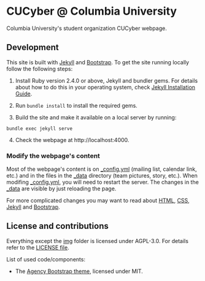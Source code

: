 # CUCyber @ Columbia University

Columbia University's student organization CUCyber webpage.


## Development

This site is built with [Jekyll](https://github.com/jekyll/jekyll) and [Bootstrap](https://github.com/twbs/bootstrap).
To get the site running locally follow the following steps:

1. Install Ruby version 2.4.0 or above, Jekyll and bundler gems.
For details about how to do this in your operating system, check [Jekyll Installation Guide](https://jekyllrb.com/docs/installation).

2. Run `bundle install` to install the required gems.

3. Build the site and make it available on a local server by running:

`bundle exec jekyll serve`

4. Check the webpage at http://localhost:4000.

### Modify the webpage's content

Most of the webpage's content is on [_config.yml](_config.yml) (mailing list, calendar link, etc.) and in the files in the [_data](/_data) directory (team pictures, story, etc.).
When modifing [_config.yml](_config.yml), you will need to restart the server.
The changes in the [_data](/_data) are visible by just reloading the page.

For more complicated changes you may want to read about [HTML](https://html.com), [CSS](https://html.com/css), [Jekyll](https://github.com/jekyll/jekyll) and [Bootstrap](https://github.com/twbs/bootstrap).


## License and contributions

Everything except the [img](/img) folder is licensed under AGPL-3.0. For details refer to the [LICENSE file](LICENSE).


List of used code/components:

- The [Agency Bootstrap theme](https://github.com/BlackrockDigital/startbootstrap-agency), licensed under MIT.
